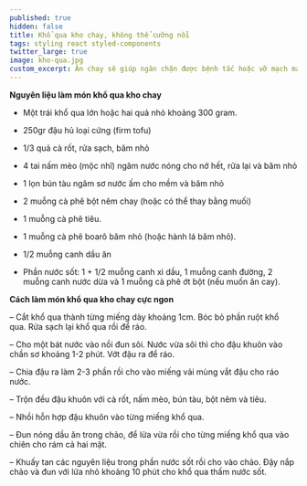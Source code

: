 ```yaml
---
published: true
hidden: false
title: Khổ qua kho chay, không thể cưỡng nổi
tags: styling react styled-components
twitter_large: true
image: kho-qua.jpg
custom_excerpt: Ăn chay sẽ giúp ngăn chặn được bệnh tắc hoặc vỡ mạch máu ở người tăng huyết áp, hạn chế tai biến nhồi máu cơ tim.
---
```


**Nguyên liệu làm món khổ qua kho chay**

+ Một trái khổ qua lớn hoặc hai quả nhỏ khoảng 300 gram.

+ 250gr đậu hủ loại cứng (firm tofu)

+ 1/3 quả cà rốt, rửa sạch, băm nhỏ

+ 4 tai nấm mèo (mộc nhĩ) ngâm nước nóng cho nở hết, rửa lại và băm nhỏ

+ 1 lọn bún tàu ngâm sơ nước ấm cho mềm và băm nhỏ

+ 2 muỗng cà phê bột nêm chay (hoặc có thể thay bằng muối)

+ 1 muỗng cà phê tiêu.

+ 1 muỗng cà phê boarô băm nhỏ (hoặc hành lá băm nhỏ).

+ 1/2 muỗng canh dầu ăn

+ Phần nước sốt: 1 + 1/2 muỗng canh xì dầu, 1 muỗng canh đường, 2 muỗng canh nước dừa và 1 muỗng cà phê ớt bột (nếu muốn ăn cay).

**Cách làm món khổ qua kho chay cực ngon**

– Cắt khổ qua thành từng miếng dày khoảng 1cm. Bóc bỏ phần ruột khổ qua. Rửa sạch lại khổ qua rồi để ráo.

– Cho một bát nước vào nồi đun sôi. Nước vừa sôi thì cho đậu khuôn vào chần sơ khoảng 1-2 phút. Vớt đậu ra để ráo.

– Chia đậu ra làm 2-3 phần rồi cho vào miếng vải mùng vắt đậu cho ráo nước.

– Trộn đều đậu khuôn với cà rốt, nấm mèo, bún tàu, bột nêm và tiêu.

– Nhồi hỗn hợp đậu khuôn vào từng miếng khổ qua.

– Đun nóng dầu ăn trong chảo, để lửa vừa rồi cho từng miếng khổ qua vào chiên cho rám cả hai mặt.

– Khuấy tan các nguyên liệu trong phần nước sốt rồi cho vào chảo. Đậy nắp chảo và đun với lửa nhỏ khoảng 10 phút cho khổ qua thấm nước sốt.
